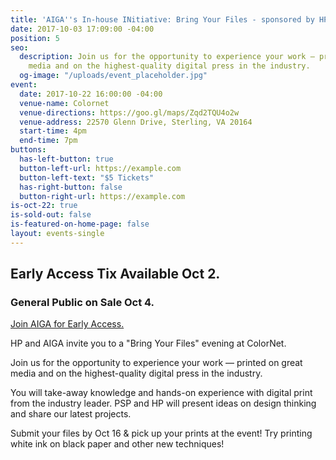 ```yaml
---
title: 'AIGA''s In-house INitiative: Bring Your Files - sponsored by HP'
date: 2017-10-03 17:09:00 -04:00
position: 5
seo:
  description: Join us for the opportunity to experience your work — printed on great
    media and on the highest-quality digital press in the industry.
  og-image: "/uploads/event_placeholder.jpg"
event:
  date: 2017-10-22 16:00:00 -04:00
  venue-name: Colornet
  venue-directions: https://goo.gl/maps/Zqd2TQU4o2w
  venue-address: 22570 Glenn Drive, Sterling, VA 20164
  start-time: 4pm
  end-time: 7pm
buttons:
  has-left-button: true
  button-left-url: https://example.com
  button-left-text: "$5 Tickets"
  has-right-button: false
  button-right-url: https://example.com
is-oct-22: true
is-sold-out: false
is-featured-on-home-page: false
layout: events-single
---
```


## Early Access Tix Available Oct 2. 
### General Public on Sale Oct 4.
[Join AIGA for Early Access.](http://dc.aiga.org/membership/membership-rates/)


HP and AIGA invite you to a "Bring Your Files" evening at ColorNet.

Join us for the opportunity to experience your work — printed on great media and on the highest-quality digital press in the industry.

You will take-away knowledge and hands-on experience with digital print from the industry leader. PSP and HP will present ideas on design thinking and share our latest projects.

Submit your files by Oct 16 & pick up your prints at the event! Try printing white ink on black paper and other new techniques!